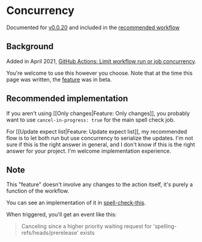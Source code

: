 # Concurrency

Documented for [v0.0.20](https://github.com/check-spelling/check-spelling/releases/tag/v0.0.20) and included in the [recommended workflow](https://github.com/check-spelling/spell-check-this/blob/main/.github/workflows/spelling.yml)

## Background

Added in April 2021, [GitHub Actions: Limit workflow run or job concurrency](https://github.blog/changelog/2021-04-19-github-actions-limit-workflow-run-or-job-concurrency/).

You're welcome to use this however you choose. Note that at the time this page was written, the [feature](https://docs.github.com/en/actions/reference/workflow-syntax-for-github-actions#concurrency) was in beta.

## Recommended implementation

If you aren't using [[Only changes|Feature: Only changes]], you probably want to use `cancel-in-progress: true` for the main spell check job.

For [[Update expect list|Feature: Update expect list]], my recommended flow is to let both run but use concurrency to serialize the updates. I'm not sure if this is the right answer in general, and I don't know if this is the right answer for your project. I'm welcome implementation experience.

## Note

This "feature" doesn't involve any changes to the action itself, it's purely a function of the workflow.

You can see an implementation of it in [spell-check-this](https://github.com/check-spelling/spell-check-this/commit/0127a8b13e01b15ac458c362c1f03afecc818257).

When triggered, you'll get an event like this:

> Canceling since a higher priority waiting request for 'spelling-refs/heads/prerelease' exists
